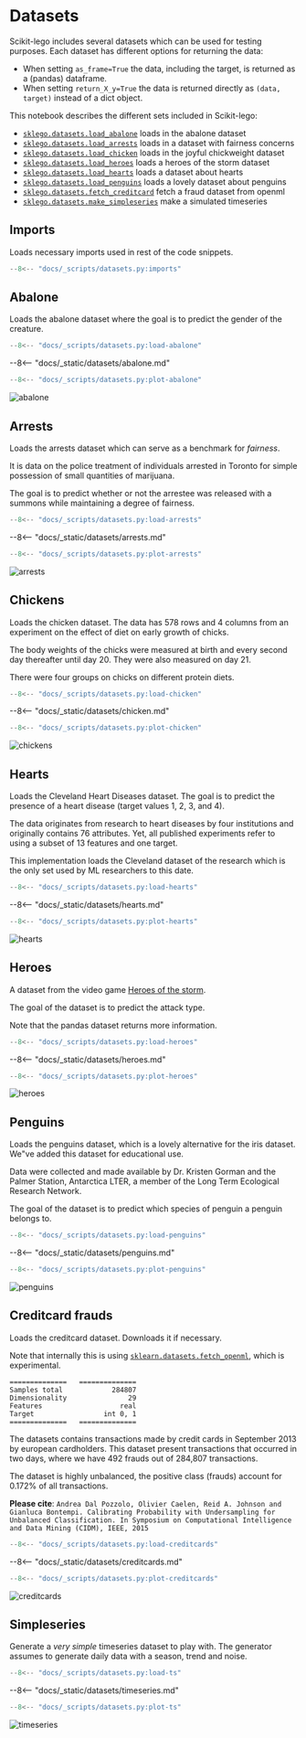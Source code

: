# Datasets

Scikit-lego includes several datasets which can be used for testing purposes. Each dataset has different options for returning the data:

- When setting `as_frame=True` the data, including the target, is returned as a (pandas) dataframe.
- When setting `return_X_y=True` the data is returned directly as `(data, target)` instead of a dict object.

This notebook describes the different sets included in Scikit-lego:

- [`sklego.datasets.load_abalone`][abalone-api] loads in the abalone dataset
- [`sklego.datasets.load_arrests`][arrests-api] loads in a dataset with fairness concerns
- [`sklego.datasets.load_chicken`][chicken-api] loads in the joyful chickweight dataset
- [`sklego.datasets.load_heroes`][heroes-api] loads a heroes of the storm dataset
- [`sklego.datasets.load_hearts`][hearts-api] loads a dataset about hearts
- [`sklego.datasets.load_penguins`][penguins-api] loads a lovely dataset about penguins
- [`sklego.datasets.fetch_creditcard`][fetch_creditcard-api] fetch a fraud dataset from openml
- [`sklego.datasets.make_simpleseries`][make_simpleseries-api] make a simulated timeseries

## Imports

Loads necessary imports used in rest of the code snippets.

```py
--8<-- "docs/_scripts/datasets.py:imports"
```

## Abalone

Loads the abalone dataset where the goal is to predict the gender of the creature.

```py
--8<-- "docs/_scripts/datasets.py:load-abalone"
```

--8<-- "docs/_static/datasets/abalone.md"

```py
--8<-- "docs/_scripts/datasets.py:plot-abalone"
```

![abalone](../_static/datasets/abalone.png)

## Arrests

Loads the arrests dataset which can serve as a benchmark for *fairness*.

It is data on the police treatment of individuals arrested in Toronto for simple possession of small quantities of marijuana.

The goal is to predict whether or not the arrestee was released with a summons while maintaining a degree of fairness.

```py
--8<-- "docs/_scripts/datasets.py:load-arrests"
```

--8<-- "docs/_static/datasets/arrests.md"

```py
--8<-- "docs/_scripts/datasets.py:plot-arrests"
```

![arrests](../_static/datasets/arrests.png)

## Chickens

Loads the chicken dataset. The data has 578 rows and 4 columns from an experiment on the effect of diet on early growth of chicks.

The body weights of the chicks were measured at birth and every second day thereafter until day 20. They were also measured on day 21.

There were four groups on chicks on different protein diets.

```py
--8<-- "docs/_scripts/datasets.py:load-chicken"
```

--8<-- "docs/_static/datasets/chicken.md"

```py
--8<-- "docs/_scripts/datasets.py:plot-chicken"
```

![chickens](../_static/datasets/chicken.png)

## Hearts

Loads the Cleveland Heart Diseases dataset. The goal is to predict the presence of a heart disease (target values 1, 2, 3, and 4).

The data originates from research to heart diseases by four institutions and originally contains 76 attributes.
Yet, all published experiments refer to using a subset of 13 features and one target.

This implementation loads the Cleveland dataset of the research which is the only set used by ML researchers to this date.

```py
--8<-- "docs/_scripts/datasets.py:load-hearts"
```

--8<-- "docs/_static/datasets/hearts.md"

```py
--8<-- "docs/_scripts/datasets.py:plot-hearts"
```

![hearts](../_static/datasets/hearts.png)

## Heroes

A dataset from the video game [Heroes of the storm][heroes].

The goal of the dataset is to predict the attack type.

Note that the pandas dataset returns more information.

```py
--8<-- "docs/_scripts/datasets.py:load-heroes"
```

--8<-- "docs/_static/datasets/heroes.md"

```py
--8<-- "docs/_scripts/datasets.py:plot-heroes"
```

![heroes](../_static/datasets/heroes.png)

## Penguins

Loads the penguins dataset, which is a lovely alternative for the iris dataset.
We"ve added this dataset for educational use.

Data were collected and made available by Dr. Kristen Gorman and the Palmer Station, Antarctica LTER, a member of the Long Term Ecological Research Network.

The goal of the dataset is to predict which species of penguin a penguin belongs to.

```py
--8<-- "docs/_scripts/datasets.py:load-penguins"
```

--8<-- "docs/_static/datasets/penguins.md"

```py
--8<-- "docs/_scripts/datasets.py:plot-penguins"
```

![penguins](../_static/datasets/penguins.png)

## Creditcard frauds

Loads the creditcard dataset. Downloads it if necessary.

Note that internally this is using [`sklearn.datasets.fetch_openml`][fetch-openml-api], which is experimental.

```console
==============   ==============
Samples total            284807
Dimensionality               29
Features                   real
Target                 int 0, 1
==============   ==============
```

The datasets contains transactions made by credit cards in September 2013 by european cardholders.
This dataset present transactions that occurred in two days, where we have 492 frauds out of 284,807 transactions.

The dataset is highly unbalanced, the positive class (frauds) account for 0.172% of all transactions.

**Please cite**:
    ```
    Andrea Dal Pozzolo, Olivier Caelen, Reid A. Johnson and Gianluca Bontempi.
    Calibrating Probability with Undersampling for Unbalanced Classification.
    In Symposium on Computational Intelligence and Data Mining (CIDM), IEEE, 2015
    ```

```py
--8<-- "docs/_scripts/datasets.py:load-creditcards"
```

--8<-- "docs/_static/datasets/creditcards.md"

```py
--8<-- "docs/_scripts/datasets.py:plot-creditcards"
```

![creditcards](../_static/datasets/creditcards.png)

## Simpleseries

Generate a *very simple* timeseries dataset to play with. The generator assumes to generate daily data with a season, trend and noise.

```py
--8<-- "docs/_scripts/datasets.py:load-ts"
```

--8<-- "docs/_static/datasets/timeseries.md"

```py
--8<-- "docs/_scripts/datasets.py:plot-ts"
```

![timeseries](../_static/datasets/timeseries.png)

[abalone-api]: ../../api/datasets#sklego.datasets.load_abalone
[arrests-api]: ../../api/datasets#sklego.datasets.load_arrests
[chicken-api]: ../../api/datasets#sklego.datasets.load_chicken
[heroes-api]: ../../api/datasets#sklego.datasets.load_heroes
[hearts-api]: ../../api/datasets#sklego.datasets.load_hearts
[penguins-api]: ../../api/datasets#sklego.datasets.load_penguins
[fetch_creditcard-api]: ../../api/datasets#sklego.datasets.fetch_creditcard
[make_simpleseries-api]: ../../api/datasets#sklego.datasets.make_simpleseries

[heroes]: https://heroesofthestorm.blizzard.com/en-us/
[fetch-openml-api]: https://scikit-learn.org/stable/modules/generated/sklearn.datasets.fetch_openml.html
